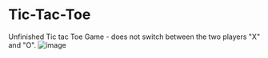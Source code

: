 # Tic-Tac-Toe
Unfinished Tic tac Toe Game - does not switch between the two players "X" and "O".
![image](https://user-images.githubusercontent.com/115619988/204891602-906a8ba9-914a-4491-80d7-01260abea9ef.png)


